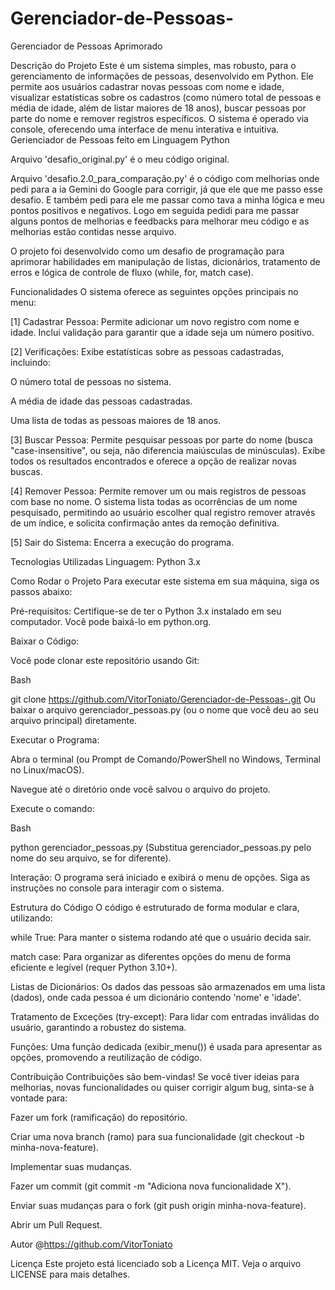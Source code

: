 # Gerenciador-de-Pessoas-

Gerenciador de Pessoas Aprimorado

Descrição do Projeto
Este é um sistema simples, mas robusto, para o gerenciamento de informações de pessoas, desenvolvido em Python. Ele permite aos usuários cadastrar novas pessoas com nome e idade, visualizar estatísticas sobre os cadastros (como número total de pessoas e média de idade, além de listar maiores de 18 anos), buscar pessoas por parte do nome e remover registros específicos. O sistema é operado via console, oferecendo uma interface de menu interativa e intuitiva.
Gerienciador de Pessoas feito em Linguagem Python

Arquivo 'desafio_original.py' é o meu código original.

Arquivo 'desafio.2.0_para_comparação.py' é o código com melhorias onde pedi para a ia Gemini do Google para corrigir, já que ele que me passo esse desafio. E também pedi para ele me passar como tava a minha lógica e meu pontos positivos e negativos. Logo em seguida pedidi para me passar alguns pontos de melhorias e feedbacks para melhorar meu código e as melhorias estão contidas nesse arquivo.

O projeto foi desenvolvido como um desafio de programação para aprimorar habilidades em manipulação de listas, dicionários, tratamento de erros e lógica de controle de fluxo (while, for, match case).

Funcionalidades
O sistema oferece as seguintes opções principais no menu:

[1] Cadastrar Pessoa: Permite adicionar um novo registro com nome e idade. Inclui validação para garantir que a idade seja um número positivo.

[2] Verificações: Exibe estatísticas sobre as pessoas cadastradas, incluindo:

O número total de pessoas no sistema.

A média de idade das pessoas cadastradas.

Uma lista de todas as pessoas maiores de 18 anos.

[3] Buscar Pessoa: Permite pesquisar pessoas por parte do nome (busca "case-insensitive", ou seja, não diferencia maiúsculas de minúsculas). Exibe todos os resultados encontrados e oferece a opção de realizar novas buscas.

[4] Remover Pessoa: Permite remover um ou mais registros de pessoas com base no nome. O sistema lista todas as ocorrências de um nome pesquisado, permitindo ao usuário escolher qual registro remover através de um índice, e solicita confirmação antes da remoção definitiva.

[5] Sair do Sistema: Encerra a execução do programa.

Tecnologias Utilizadas
Linguagem: Python 3.x

Como Rodar o Projeto
Para executar este sistema em sua máquina, siga os passos abaixo:

Pré-requisitos: Certifique-se de ter o Python 3.x instalado em seu computador. Você pode baixá-lo em python.org.

Baixar o Código:

Você pode clonar este repositório usando Git:

Bash

git clone <https://github.com/VitorToniato/Gerenciador-de-Pessoas-.git>
Ou baixar o arquivo gerenciador_pessoas.py (ou o nome que você deu ao seu arquivo principal) diretamente.

Executar o Programa:

Abra o terminal (ou Prompt de Comando/PowerShell no Windows, Terminal no Linux/macOS).

Navegue até o diretório onde você salvou o arquivo do projeto.

Execute o comando:

Bash

python gerenciador_pessoas.py
(Substitua gerenciador_pessoas.py pelo nome do seu arquivo, se for diferente).

Interação: O programa será iniciado e exibirá o menu de opções. Siga as instruções no console para interagir com o sistema.

Estrutura do Código
O código é estruturado de forma modular e clara, utilizando:

while True: Para manter o sistema rodando até que o usuário decida sair.

match case: Para organizar as diferentes opções do menu de forma eficiente e legível (requer Python 3.10+).

Listas de Dicionários: Os dados das pessoas são armazenados em uma lista (dados), onde cada pessoa é um dicionário contendo 'nome' e 'idade'.

Tratamento de Exceções (try-except): Para lidar com entradas inválidas do usuário, garantindo a robustez do sistema.

Funções: Uma função dedicada (exibir_menu()) é usada para apresentar as opções, promovendo a reutilização de código.

Contribuição
Contribuições são bem-vindas! Se você tiver ideias para melhorias, novas funcionalidades ou quiser corrigir algum bug, sinta-se à vontade para:

Fazer um fork (ramificação) do repositório.

Criar uma nova branch (ramo) para sua funcionalidade (git checkout -b minha-nova-feature).

Implementar suas mudanças.

Fazer um commit (git commit -m "Adiciona nova funcionalidade X").

Enviar suas mudanças para o fork (git push origin minha-nova-feature).

Abrir um Pull Request.

Autor
@https://github.com/VitorToniato

Licença
Este projeto está licenciado sob a Licença MIT. Veja o arquivo LICENSE para mais detalhes. 